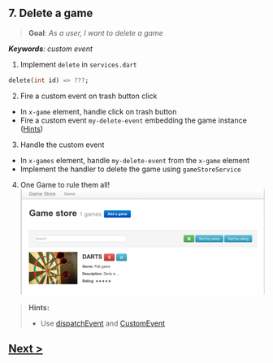 ## 7. Delete a game
> **Goal**: _As a user, I want to delete a game_

_**Keywords**: custom event_

1. Implement `delete` in `services.dart`

  ```Dart
  delete(int id) => ???;
  ```
2. Fire a custom event on trash button click
  - In `x-game` element, handle click on trash button
  - Fire a custom event `my-delete-event` embedding the game instance ([Hints](#hints))
3. Handle the custom event
  - In `x-games` element, handle `my-delete-event` from the `x-game` element
  - Implement the handler to delete the game using `gameStoreService`
4. One Game to rule them all!  
  ![Game delete](docs/img/x-games-delete.png)


<a name="hints"></a>
> **Hints:**
>
> - Use [dispatchEvent](https://api.dartlang.org/docs/channels/stable/latest/dart_html/EventTarget.html#dispatchEvent) and [CustomEvent](https://api.dartlang.org/docs/channels/stable/latest/dart_html/CustomEvent.html)


## [Next >](user-story-8.md)

